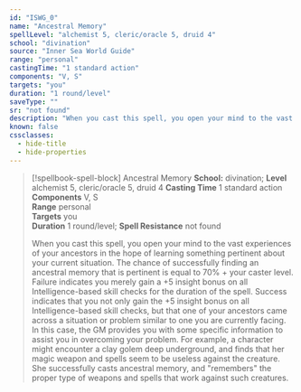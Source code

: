 ```yaml
---
id: "ISWG_0"
name: "Ancestral Memory"
spellLevel: "alchemist 5, cleric/oracle 5, druid 4"
school: "divination"
source: "Inner Sea World Guide"
range: "personal"
castingTime: "1 standard action"
components: "V, S"
targets: "you"
duration: "1 round/level"
saveType: ""
sr: "not found"
description: "When you cast this spell, you open your mind to the vast experiences of your ancestors in the hope of learning something pertinent about your current situation. The chance of successfully finding an ancestral memory that is pertinent is equal to 70% + your caster level. Failure indicates you merely gain a +5 insight bonus on all Intelligence-based skill checks for the duration of the spell.  Success indicates that you not only gain the +5 insight bonus on all Intelligence-based skill checks, but that one of your ancestors came across a situation or problem similar to one you are currently facing. In this case, the GM provides you with some specific information to assist you in overcoming your problem.  For example, a character might encounter a clay golem deep underground, and finds that her magic weapon and spells seem to be useless against the creature. She successfully casts ancestral memory, and \"remembers\" the proper type of weapons and spells that work against such creatures."
known: false
cssclasses:
  - hide-title
  - hide-properties
---
```


> [!spellbook-spell-block] Ancestral Memory
> **School:** divination; **Level** alchemist 5, cleric/oracle 5, druid 4
> **Casting Time** 1 standard action  
> **Components** V, S  
> **Range** personal  
> **Targets** you  
> **Duration** 1 round/level; **Spell Resistance** not found
> 
> When you cast this spell, you open your mind to the vast experiences of your ancestors in the hope of learning something pertinent about your current situation. The chance of successfully finding an ancestral memory that is pertinent is equal to 70% + your caster level. Failure indicates you merely gain a +5 insight bonus on all Intelligence-based skill checks for the duration of the spell.  Success indicates that you not only gain the +5 insight bonus on all Intelligence-based skill checks, but that one of your ancestors came across a situation or problem similar to one you are currently facing. In this case, the GM provides you with some specific information to assist you in overcoming your problem.  For example, a character might encounter a clay golem deep underground, and finds that her magic weapon and spells seem to be useless against the creature. She successfully casts ancestral memory, and "remembers" the proper type of weapons and spells that work against such creatures.